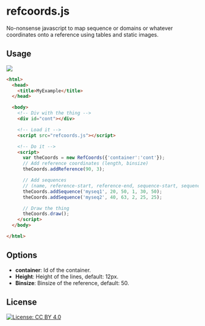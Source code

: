 # refcoords.js

No-nonsense javascript to map sequence or domains or whatever coordinates onto a reference using tables and static images.

## Usage

<img src="https://rawgit.com/scastlara/refcoords/master/static/screenshot.png"/>


```html
<html>
  <head>
    <title>MyExample</title>
  </head>

  <body>
    <!-- Div with the thing -->
    <div id="cont"></div>

    <!-- Load it -->
    <script src="refcoords.js"></script>

    <!-- Do it -->
    <script>
      var theCoords = new RefCoords({'container':'cont'});
      // Add reference coordinates (length, binsize)
      theCoords.addReference(90, 3);

      // Add sequences
      // (name, reference-start, reference-end, sequence-start, sequence-end, sequence-length)
      theCoords.addSequence('myseq1', 20, 50, 1, 30, 50);
      theCoords.addSequence('myseq2', 40, 63, 2, 25, 25);

      // Draw the thing
      theCoords.draw();
    </script>
  </body>

</html>

```

## Options

* **container**: Id of the container.
* **Height**: Height of the lines, default: 12px.
* **Binsize**: Binsize of the reference, default: 50.


## License
[![License: CC BY 4.0](https://img.shields.io/badge/License-CC%20BY%204.0-lightgrey.svg)](https://creativecommons.org/licenses/by/4.0/)

